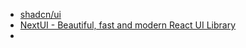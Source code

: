 - [shadcn/ui](https://ui.shadcn.com/)
- [NextUI - Beautiful, fast and modern React UI Library](https://nextui.org/)
- 
